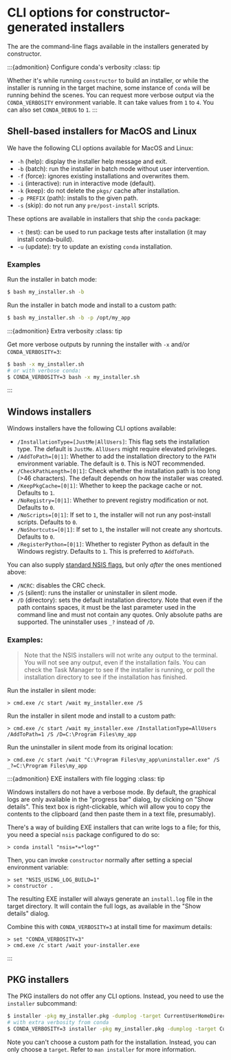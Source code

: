 # CLI options for constructor-generated installers

The are the command-line flags available in the installers generated by constructor.

:::{admonition} Configure conda's verbosity
:class: tip

Whether it's while running `constructor` to build an installer, or while the installer is running in the target machine, some instance of `conda` will be running behind the scenes. You can request more verbose output via the `CONDA_VERBOSITY` environment variable. It can take values from `1` to `4`. You can also set `CONDA_DEBUG` to `1`.
:::

## Shell-based installers for MacOS and Linux

We have the following CLI options available for MacOS and Linux:

- `-h` (help): display the installer help message and exit.
- `-b` (batch): run the installer in batch mode without user intervention.
- `-f` (force): ignores existing installations and overwrites them.
- `-i` (interactive): run in interactive mode (default).
- `-k` (keep): do not delete the `pkgs/` cache after installation.
- `-p PREFIX` (path): installs to the given path.
- `-s` (skip): do not run any `pre/post-install` scripts.

These options are available in installers that ship the `conda` package:

- `-t` (test): can be used to run package tests after installation (it may install conda-build).
- `-u` (update): try to update an existing `conda` installation.

### Examples

Run the installer in batch mode:

```bash
$ bash my_installer.sh -b
```
Run the installer in batch mode and install to a custom path:

```bash
$ bash my_installer.sh -b -p /opt/my_app
```

:::{admonition} Extra verbosity
:class: tip

Get more verbose outputs by running the installer with `-x` and/or `CONDA_VERBOSITY=3`:

```bash
$ bash -x my_installer.sh
# or with verbose conda:
$ CONDA_VERBOSITY=3 bash -x my_installer.sh
```
:::

## Windows installers

Windows installers have the following CLI options available:

- `/InstallationType=[JustMe|AllUsers]`: This flag sets the installation type. The default is
  `JustMe`. `AllUsers` might require elevated privileges.
- `/AddToPath=[0|1]`: Whether to add the installation directory to the `PATH` environment
  variable. The default is `0`. This is NOT recommended.
- `/CheckPathLength=[0|1]`: Check whether the installation path is too long (>46
  characters). The default depends on how the installer was created.
- `/KeepPkgCache=[0|1]`: Whether to keep the package cache or not. Defaults to `1`.
- `/NoRegistry=[0|1]`: Whether to prevent registry modification or not. Defaults to `0`.
- `/NoScripts=[0|1]`: If set to `1`, the installer will not run any post-install scripts. Defaults
  to `0`.
- `/NoShortcuts=[0|1]`: If set to `1`, the installer will not create any shortcuts. Defaults to
  `0`.
- `/RegisterPython=[0|1]`: Whether to register Python as default in the Windows registry. Defaults
  to `1`. This is preferred to `AddToPath`.

You can also supply [standard NSIS flags](https://nsis.sourceforge.io/Docs/Chapter3.html#installerusage), but only _after_ the ones mentioned above:

- `/NCRC`: disables the CRC check.
- `/S` (silent): runs the installer or uninstaller in silent mode.
- `/D` (directory): sets the default installation directory. Note that even if the path contains
  spaces, it must be the last parameter used in the command line and must not contain any quotes.
  Only absolute paths are supported. The uninstaller uses `_?` instead of `/D`.

### Examples:

> Note that the NSIS installers will not write any output to the terminal. You will not see any
> output, even if the installation fails. You can check the Task Manager to see if the installer is
> running, or poll the installation directory to see if the installation has finished.

Run the installer in silent mode:

```batch
> cmd.exe /c start /wait my_installer.exe /S
```

Run the installer in silent mode and install to a custom path:

```batch
> cmd.exe /c start /wait my_installer.exe /InstallationType=AllUsers /AddToPath=1 /S /D=C:\Program Files\my_app
```

Run the uninstaller in silent mode from its original location:

```batch
> cmd.exe /c start /wait "C:\Program Files\my_app\uninstaller.exe" /S _?=C:\Program Files\my_app
```

:::{admonition} EXE installers with file logging
:class: tip

Windows installers do not have a verbose mode. By default, the graphical logs are only available in the "progress bar" dialog, by clicking on "Show details". This text box is right-clickable, which will allow you to copy the contents to the clipboard (and then paste them in a text file, presumably).

There's a way of building EXE installers that can write logs to a file; for this, you need a special `nsis` package configured to do so:

```batch
> conda install "nsis=*=*log*"
```

Then, you can invoke `constructor` normally after setting a special environment variable:

```batch
> set "NSIS_USING_LOG_BUILD=1"
> constructor .
```

The resulting EXE installer will always generate an `install.log` file in the target directory.
It will contain the full logs, as available in the "Show details" dialog.

Combine this with `CONDA_VERBOSITY=3` at install time for maximum details:


```batch
> set "CONDA_VERBOSITY=3"
> cmd.exe /c start /wait your-installer.exe
```
:::

## PKG installers

The PKG installers do not offer any CLI options. Instead, you need to use the `installer`
subcommand:

```bash
$ installer -pkg my_installer.pkg -dumplog -target CurrentUserHomeDirectory
# with extra verbosity from conda
$ CONDA_VERBOSITY=3 installer -pkg my_installer.pkg -dumplog -target CurrentUserHomeDirectory
```

Note you can't choose a custom path for the installation. Instead, you can only choose a `target`.
Refer to `man installer` for more information.
